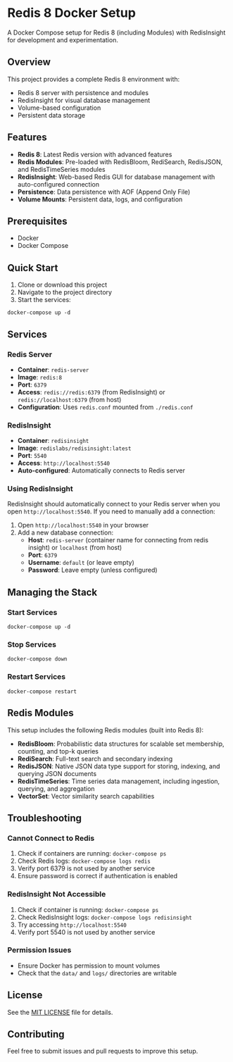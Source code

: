 # Redis 8 Docker Setup

A Docker Compose setup for Redis 8 (including Modules) with RedisInsight for development and experimentation.

## Overview

This project provides a complete Redis 8 environment with:

- Redis 8 server with persistence and modules
- RedisInsight for visual database management
- Volume-based configuration
- Persistent data storage

## Features

- **Redis 8**: Latest Redis version with advanced features
- **Redis Modules**: Pre-loaded with RedisBloom, RediSearch, RedisJSON, and RedisTimeSeries modules
- **RedisInsight**: Web-based Redis GUI for database management with auto-configured connection
- **Persistence**: Data persistence with AOF (Append Only File)
- **Volume Mounts**: Persistent data, logs, and configuration

## Prerequisites

- Docker
- Docker Compose

## Quick Start

1. Clone or download this project
2. Navigate to the project directory
3. Start the services:

```pwsh
docker-compose up -d
```

## Services

### Redis Server

- **Container**: `redis-server`
- **Image**: `redis:8`
- **Port**: `6379`
- **Access**: `redis://redis:6379` (from RedisInsight) or `redis://localhost:6379` (from host)
- **Configuration**: Uses `redis.conf` mounted from `./redis.conf`

### RedisInsight

- **Container**: `redisinsight`
- **Image**: `redislabs/redisinsight:latest`
- **Port**: `5540`
- **Access**: `http://localhost:5540`
- **Auto-configured**: Automatically connects to Redis server

### Using RedisInsight

RedisInsight should automatically connect to your Redis server when you open `http://localhost:5540`. If you need to manually add a connection:

1. Open `http://localhost:5540` in your browser
2. Add a new database connection:
   - **Host**: `redis-server` (container name for connecting from redis insight) or `localhost` (from host)
   - **Port**: `6379`
   - **Username**: `default` (or leave empty)
   - **Password**: Leave empty (unless configured)

## Managing the Stack

### Start Services

```pwsh
docker-compose up -d
```

### Stop Services

```pwsh
docker-compose down
```

### Restart Services

```pwsh
docker-compose restart
```

## Redis Modules

This setup includes the following Redis modules (built into Redis 8):

- **RedisBloom**: Probabilistic data structures for scalable set membership, counting, and top-k queries
- **RediSearch**: Full-text search and secondary indexing
- **RedisJSON**: Native JSON data type support for storing, indexing, and querying JSON documents
- **RedisTimeSeries**: Time series data management, including ingestion, querying, and aggregation
- **VectorSet**: Vector similarity search capabilities

## Troubleshooting

### Cannot Connect to Redis

1. Check if containers are running: `docker-compose ps`
2. Check Redis logs: `docker-compose logs redis`
3. Verify port 6379 is not used by another service
4. Ensure password is correct if authentication is enabled

### RedisInsight Not Accessible

1. Check if container is running: `docker-compose ps`
2. Check RedisInsight logs: `docker-compose logs redisinsight`
3. Try accessing `http://localhost:5540`
4. Verify port 5540 is not used by another service

### Permission Issues

- Ensure Docker has permission to mount volumes
- Check that the `data/` and `logs/` directories are writable

## License

See the [MIT LICENSE](LICENSE) file for details.

## Contributing

Feel free to submit issues and pull requests to improve this setup.
